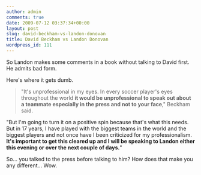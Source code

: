 ```yaml
---
author: admin
comments: true
date: 2009-07-12 03:37:34+00:00
layout: post
slug: david-beckham-vs-landon-donovan
title: David Beckham vs Landon Donovan
wordpress_id: 111
---
```


So Landon makes some comments in a book without talking to David first. He admits bad form.

Here's where it gets dumb.



> "It's unprofessional in my eyes. In every soccer player's eyes throughout the world **it would be unprofessional to speak out about a teammate especially in the press and not to your face**," Beckham said.

"But I'm going to turn it on a positive spin because that's what this needs. But in 17 years, I have played with the biggest teams in the world and the biggest players and not once have I been criticized for my professionalism. **It's important to get this cleared up and I will be speaking to Landon either this evening or over the next couple of days.**"



So... you talked to the press before talking to him? How does that make you any different... Wow.

